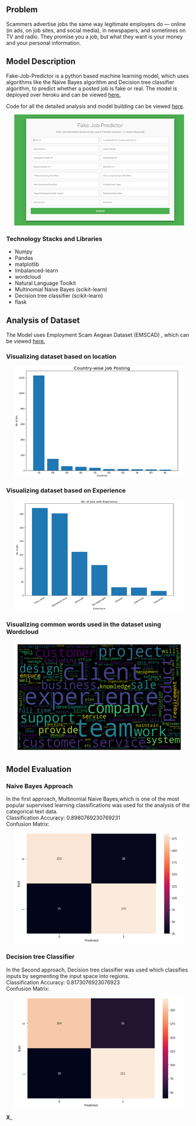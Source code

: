 ## Problem
Scammers advertise jobs the same way legitimate employers do — online (in ads, on job sites, and social media), in newspapers, and sometimes on TV and radio. They promise you a job, but what they want is your money and your personal information.

## Model Description 
Fake-Job-Predictor is a python based machine learning model, which uses algorithms like the Naive Bayes algorithm and Decision tree classifier algorithm, to predict whether a posted job is fake or real. The model is deployed over heroku and can be viewed [here.](https://fake-job-prediction.herokuapp.com/)

Code for all the detailed analysis and model building can be viewed [here](Fake_job_predictor.ipynb).

<p align="center">
  <img width="460" height="300" src="Images/image1.PNG">
</p>

### Technology Stacks and Libraries

* Numpy
* Pandas
* matplotlib
* Imbalanced-learn
* wordcloud
* Natural Language Toolkit
* Multinomial Naive Bayes (scikit-learn)
* Decision tree classifier (scikit-learn)
* flask

## Analysis of Dataset
The Model uses Employment Scam Aegean Dataset (EMSCAD) , which can be viewed [here.](https://www.kaggle.com/amruthjithrajvr/recruitment-scam)

### Visualizing dataset based on location 

<p align="center">
  <img width="460" height="300" src="Images/image2.PNG">
</p>

### Visualizing dataset based on Experience

<p align="center">
  <img width="460" height="300" src="Images/image3.PNG">
</p>

### Visualizing common words used in the dataset using Wordcloud

<p align="center">
  <img width="460" height="300" src="Images/image4.PNG">
</p>

## Model Evaluation 

### Naive Bayes Approach 
In the first approach, Multinomial Naive Bayes,which is one of the most popular supervised learning classifications was used for the analysis of the categorical text data. <br>
Classification Accuracy: 0.8980769230769231 <br>
Confusion Matrix:
<p align="center">
  <img width="460" height="300" src="Images/image5.PNG">
</p>

### Decision tree Classifier
In the Second approach, Decision tree classifier was used which classifies inputs by segmenting the input space into regions. <br>
Classification Accuracy: 0.8173076923076923 <br>
Confusion Matrix:
<p align="center">
  <img width="460" height="300" src="Images/image6.PNG">
</p>

____X_____